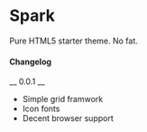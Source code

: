 Spark
=====

Pure HTML5 starter theme. No fat.

#### Changelog

__ 0.0.1 __
- Simple grid framwork
- Icon fonts
- Decent browser support



